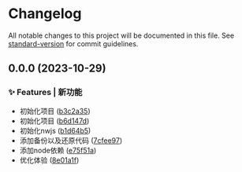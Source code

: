 # Changelog

All notable changes to this project will be documented in this file. See [standard-version](https://github.com/conventional-changelog/standard-version) for commit guidelines.

## 0.0.0 (2023-10-29)


### ✨ Features | 新功能

* 初始化项目 ([b3c2a35](https://gitee.com/consolelog/tools-backup/commit/b3c2a35fabd59a7278d062acfe9a6014a7a609f5))
* 初始化项目 ([b6d147d](https://gitee.com/consolelog/tools-backup/commit/b6d147dc31deab3a8e78166c5179d1adf7c280fb))
* 初始化nwjs ([b1d64b5](https://gitee.com/consolelog/tools-backup/commit/b1d64b56308f7ec598fc2a747795196213025c2c))
* 添加备份以及还原代码 ([7cfee97](https://gitee.com/consolelog/tools-backup/commit/7cfee9751d1ac3f792cb1d430e7e7383b3f36b11))
* 添加node依赖 ([e75f51a](https://gitee.com/consolelog/tools-backup/commit/e75f51a61af4f238de23689705c943296c7c4b13))
* 优化体验 ([8e01a1f](https://gitee.com/consolelog/tools-backup/commit/8e01a1f992773be020f9852203fca3d649aefad7))

